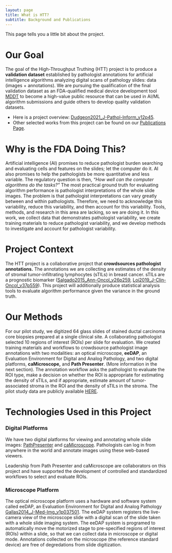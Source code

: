 ```yaml
---
layout: page
title: What is HTT?
subtitle: Background and Publications
---
```


This page tells you a little bit about the project.

# Our Goal
The goal of the High-Throughput Truthing (HTT) project is to produce a **validation dataset** established by pathologist annotations for artificial intelligence algorithms analyzing digital scans of pathology slides: data (images + annotations). We are pursuing the qualification of the final validation dataset as an FDA-qualified medical device development tool [MDDT](https://www.fda.gov/medical-devices/medical-device-development-tools-mddt) to become a high-value public resource that can be used in AI/ML algorithm submissions and guide others to develop quality validation datasets. 
 * Here is a project overview: [Dudgeon2021_J-Pathol-Inform_v12p45](https://www.doi.org/10.4103/jpi.jpi_83_20).
 * Other selected works from this project can be found on our [Publications Page](https://didsr.github.io/HTT.home/assets/pages/publications).

# Why is the FDA Doing This? 
Artificial intelligence (AI) promises to reduce pathologist burden searching and evaluating cells and features on the slides; let the computer do it. AI also promises to help the pathologists be more quantitative and less variable. The regulatory question is then, *“How well can the computer algorithms do the tasks?”* The most practical ground truth for evaluating algorithm performance is pathologist interpretations of the whole slide images. The problem is that pathologist interpretations can vary greatly between and within pathologists. Therefore, we need to acknowledge this variability, reduce this variability, and then account for this variability. Tools, methods, and research in this area are lacking, so we are doing it. In this work, we collect data that demonstrates pathologist variability, we create training materials to reduce pathologist variability, and we develop methods to investigate and account for pathologist variability.

# Project Context 
The HTT project is a collaborative project that **crowdsources pathologist annotations.** The annotations we are collecting are estimates of the density of stromal tumor-infiltrating lymphocytes (sTILs) in breast cancer. sTILs are a prognostic biomarker ([Salgado2015_Ann-Oncol_v26p259](https://doi.org/10.1093/annonc/mdu450), [Loi2019_J-Clin-Oncol_v37p559](https://doi.org/10.1200/jco.18.01010)). This project will additionally produce statistical analysis tools to evaluate algorithm performance given the variance in the ground truth. 

# Our Methods 
For our pilot study, we digitized 64 glass slides of stained ductal carcinoma core biopsies prepared at a single clinical site. A collaborating pathologist selected 10 regions of interest (ROIs) per slide for evaluation. We created training materials and workflows to crowdsource pathologist image annotations with two modalities: an optical microscope, **eeDAP**, an Evaluation Environment for Digital and Analog Pathology, and two digital platforms, **caMicroscope,** and **Path Presenter**. (More information in the next section). The annotation workflow asks the pathologist to evaluate the ROI type, make a decision on whether the ROI is appropriate for estimating the density of sTILs, and if appropriate, estimate amount of tumor-associated stroma in the ROI and the density of sTILs in the stroma. The pilot study data are publicly available [HERE](https://github.com/DIDSR/HTT). 

#  Technologies Used in this Project 
### Digital Platforms 
We have two digital platforms for viewing and annotating whole slide images: [PathPresenter](https://htt.pathpresenter.net/) and [caMicroscope](https://wolf.cci.emory.edu/camic/htt/login.html). Pathologists can log in from anywhere in the world and annotate images using these web-based viewers. 

Leadership from Path Presenter and caMicroscope are collaborators on this project and have supported the development of controlled and standardized workflows to select and evaluate ROIs.

### Microscope Platform  
The optical microscope platform uses a hardware and software system called eeDAP, an Evaluation Environment for Digital and Analog Pathology [Gallas2014_J-Med-Img_v1p037501](https://www.doi.org/10.1117/1.JMI.1.3.037501). The eeDAP system registers the live-camera view of the microscope slide with a digital scan of the slide taken with a whole slide imaging system. The eeDAP system is programed to automatically move the motorized stage to pre-specified regions of interest (ROIs) within a slide, so that we can collect data in microscope or digital mode. Annotations collected on the microscope (the reference standard device) are free of degredations from slide digitization.
